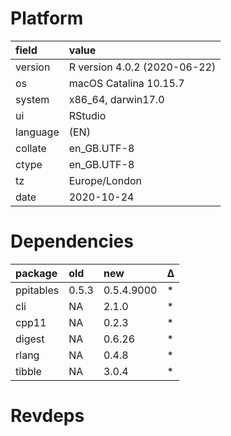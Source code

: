 # Platform

|field    |value                        |
|:--------|:----------------------------|
|version  |R version 4.0.2 (2020-06-22) |
|os       |macOS Catalina 10.15.7       |
|system   |x86_64, darwin17.0           |
|ui       |RStudio                      |
|language |(EN)                         |
|collate  |en_GB.UTF-8                  |
|ctype    |en_GB.UTF-8                  |
|tz       |Europe/London                |
|date     |2020-10-24                   |

# Dependencies

|package   |old   |new        |Δ  |
|:---------|:-----|:----------|:--|
|ppitables |0.5.3 |0.5.4.9000 |*  |
|cli       |NA    |2.1.0      |*  |
|cpp11     |NA    |0.2.3      |*  |
|digest    |NA    |0.6.26     |*  |
|rlang     |NA    |0.4.8      |*  |
|tibble    |NA    |3.0.4      |*  |

# Revdeps

